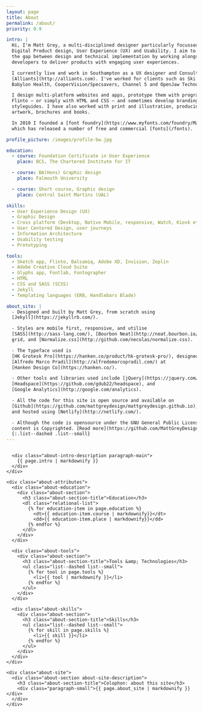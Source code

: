 ```yaml
---
layout: page
title: About
permalink: /about/
priority: 0.9

intro: |
  Hi, I'm Matt Grey, a multi-disciplined designer particularly focussed around
  Digital Product design, User Experience (UX) and Usability. I aim to bridge
  the gap between design and technical implementation by working alongside
  developers to deliver products with engaging user experiences.

  I currently live and work in Southampton as a UX designer and Consultant at
  [Alliants](http://alliants.com). I've worked for clients such as Ski Solutions,
  Babylon Health, CooperVision/Specsavers, Channel 5 and OpenJaw Technologies.

  I design multi-platform websites and apps, prototype them with programs like
  Flinto — or simply with HTML and CSS — and sometimes develop branding and
  styleguides. I have also worked with print and illustration, producing album
  artwork, brochures and books.

  In 2010 I founded a [font foundry](https://www.myfonts.com/foundry/Matt_Grey/),
  which has released a number of free and commercial [fonts](/fonts).

profile_picture: /images/profile-bw.jpg

education:
  - course: Foundation Certificate in User Experience
    place: BCS, The Chartered Institute for IT

  - course: BA(Hons) Graphic design
    place: Falmouth University

  - course: Short course, Graphic design
    place: Central Saint Martins (UAL)

skills:
  - User Experience Design (UX)
  - Graphic Design
  - Cross platform (Desktop, Native Mobile, responsive, Watch, Kiosk etc.)
  - User Centered Design, user journeys
  - Information Architecture
  - Usability testing
  - Prototyping

tools:
  - Sketch app, Flinto, Balsamiq, Adobe XD, Invision, Zeplin
  - Adobe Creative Cloud Suite
  - Glyphs app, Fontlab, Fontographer
  - HTML
  - CSS and SASS (SCSS)
  - Jekyll
  - Templating languages (ERB, Handlebars Blade)

about_site: |
  - Designed and built by Matt Grey, from scratch using
  [Jekyll](https://jekyllrb.com/).

  - Styles are mobile first, responsive, and utilise
  [SASS](http://sass-lang.com/), [Bourbon Neat](http://neat.bourbon.io/) for the
  grid, and [Normalize.css](http://github.com/necolas/normalize.css).

  - The typeface used is
  [HK Grotesk Pro](https://hanken.co/product/hk-grotesk-pro/), designed by
  [Alfredo Marco Pradil](http://alfredomarcopradil.com/) at
  [Hanken Design Co](https://hanken.co/).

  - Other tools and libraries used include [jQuery](https://jquery.com/),
  [Headspace](https://github.com/gdub22/headspace), and
  [Google Analytics](http://google.com/analytics).

  - All the code for this site is open source and available on
  [Github](https://github.com/mattgreydesign/mattgreydesign.github.io), deployed
  and hosted using [Netlify](http://netlify.com/).

  - Although the code is opensource under the GNU General Public License v3, all
  content is Copyrighted. [Read more](https://github.com/MattGreyDesign/mattgreydesign.github.io/blob/master/LICENSE)
  {:.list--dashed .list--small}
---
```


<script type="application/ld+json">
  {
    "@context": "http://schema.org/",
    "@type": "Person",
    "name": "Matt Grey",
    "jobTitle": "UX Designer",
    "nationality": "British",
    "url": "http://www.himatt.com/",
    "address": {
      "@type": "PostalAddress",
      "addressLocality": "London",
      "addressCountry": "United Kingdom"
    }
  }
</script>

<div class="about-wrapper">
  <div class="about">
    <div class="about-intro">
      <div class="about-intro-image paragraph-main">
        <img src="{{ page.profile_picture }}" alt="">
      </div>

      <div class="about-intro-description paragraph-main">
        {{ page.intro | markdownify }}
      </div>
    </div>

    <div class="about-attributes">
      <div class="about-education">
        <div class="about-section">
          <h3 class="about-section-title">Education</h3>
          <dl class="relational-list">
            {% for education-item in page.education %}
              <dt>{{ education-item.course | markdownify}}</dt>
              <dd>{{ education-item.place | markdownify}}</dd>
            {% endfor %}
          </dl>
        </div>
      </div>

      <div class="about-tools">
        <div class="about-section">
          <h3 class="about-section-title">Tools &amp; Technologies</h3>
          <ul class="list--dashed list--small">
            {% for tool in page.tools %}
              <li>{{ tool | markdownify }}</li>
            {% endfor %}
          </ul>
        </div>
      </div>

      <div class="about-skills">
        <div class="about-section">
          <h3 class="about-section-title">Skills</h3>
          <ul class="list--dashed list--small">
            {% for skill in page.skills %}
              <li>{{ skill }}</li>
            {% endfor %}
          </ul>
        </div>
      </div>
    </div>

    <div class="about-site">
      <div class="about-section about-site-description">
        <h3 class="about-section-title">Colophon: about this site</h3>
        <div class="paragraph-small">{{ page.about_site | markdownify }}</div>
      </div>
    </div>

  </div>
</div>
